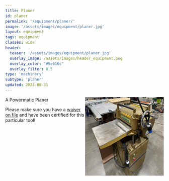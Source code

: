 ```yaml
---
title: Planer
id: planer
permalink: '/equipment/planer/'
image: '/assets/images/equipment/planer.jpg'
layout: equipment
tags: equipment
classes: wide
header:
  teaser: '/assets/images/equipment/planer.jpg'
  overlay_image: /assets/images/header_equipment.png
  overlay_color: "#5e616c"
  overlay_filter: 0.5
type: 'machinery'
subtype: 'planer'
updated: 2023-08-31
---
```

<img align="right" width="250" height="250" src="/assets/images/equipment/planer.jpg">

A Powermatic Planer

Please make sure you have a [waiver on file](/membership#liability-wavier) and have been certified for this particular tool!